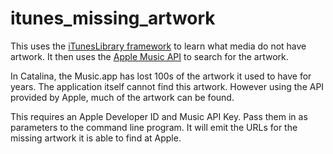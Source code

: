 # itunes_missing_artwork
This uses the [iTunesLibrary framework](https://developer.apple.com/documentation/ituneslibrary) to learn what media do not have artwork. It then uses the [Apple Music API](https://developer.apple.com/documentation/applemusicapi/search) to search for the artwork.

In Catalina, the Music.app has lost 100s of the artwork it used to have for years. The application itself cannot find this artwork. However using the API provided by Apple, much of the artwork can be found. 

This requires an Apple Developer ID and Music API Key. Pass them in as parameters to the command line program. It will emit the URLs for the missing artwork it is able to find at Apple.
